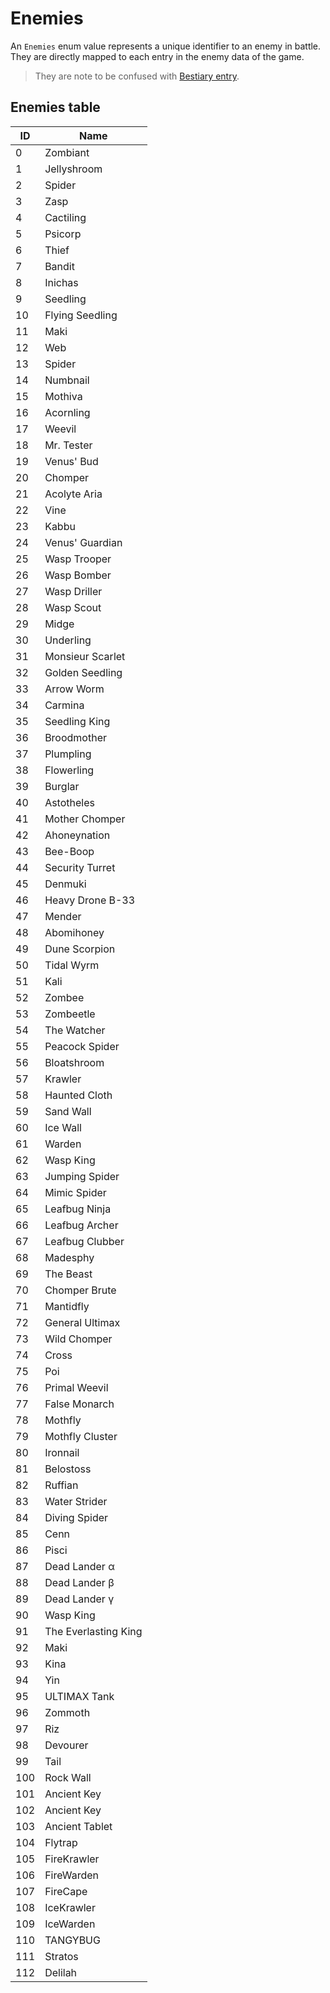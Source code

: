 # Enemies

An `Enemies` enum value represents a unique identifier to an enemy in battle. They are directly mapped to each entry in the enemy data of the game.

 > 
 > They are note to be confused with [Bestiary entry](librarystuff/Bestiary%20entry.md).

## Enemies table

|ID|Name|
|--|----|
|0|Zombiant|
|1|Jellyshroom|
|2|Spider|
|3|Zasp|
|4|Cactiling|
|5|Psicorp|
|6|Thief|
|7|Bandit|
|8|Inichas|
|9|Seedling|
|10|Flying Seedling|
|11|Maki|
|12|Web|
|13|Spider|
|14|Numbnail|
|15|Mothiva|
|16|Acornling|
|17|Weevil|
|18|Mr. Tester|
|19|Venus' Bud|
|20|Chomper|
|21|Acolyte Aria|
|22|Vine|
|23|Kabbu|
|24|Venus' Guardian|
|25|Wasp Trooper|
|26|Wasp Bomber|
|27|Wasp Driller|
|28|Wasp Scout|
|29|Midge|
|30|Underling|
|31|Monsieur Scarlet|
|32|Golden Seedling|
|33|Arrow Worm|
|34|Carmina|
|35|Seedling King|
|36|Broodmother|
|37|Plumpling|
|38|Flowerling|
|39|Burglar|
|40|Astotheles|
|41|Mother Chomper|
|42|Ahoneynation|
|43|Bee-Boop|
|44|Security Turret|
|45|Denmuki|
|46|Heavy Drone B-33|
|47|Mender|
|48|Abomihoney|
|49|Dune Scorpion|
|50|Tidal Wyrm|
|51|Kali|
|52|Zombee|
|53|Zombeetle|
|54|The Watcher|
|55|Peacock Spider|
|56|Bloatshroom|
|57|Krawler|
|58|Haunted Cloth|
|59|Sand Wall|
|60|Ice Wall|
|61|Warden|
|62|Wasp King|
|63|Jumping Spider|
|64|Mimic Spider|
|65|Leafbug Ninja|
|66|Leafbug Archer|
|67|Leafbug Clubber|
|68|Madesphy|
|69|The Beast|
|70|Chomper Brute|
|71|Mantidfly|
|72|General Ultimax|
|73|Wild Chomper|
|74|Cross|
|75|Poi|
|76|Primal Weevil|
|77|False Monarch|
|78|Mothfly|
|79|Mothfly Cluster|
|80|Ironnail|
|81|Belostoss|
|82|Ruffian|
|83|Water Strider|
|84|Diving Spider|
|85|Cenn|
|86|Pisci|
|87|Dead Lander α|
|88|Dead Lander β|
|89|Dead Lander γ|
|90|Wasp King|
|91|The Everlasting King|
|92|Maki|
|93|Kina|
|94|Yin|
|95|ULTIMAX Tank|
|96|Zommoth|
|97|Riz|
|98|Devourer|
|99|Tail|
|100|Rock Wall|
|101|Ancient Key|
|102|Ancient Key|
|103|Ancient Tablet|
|104|Flytrap|
|105|FireKrawler|
|106|FireWarden|
|107|FireCape|
|108|IceKrawler|
|109|IceWarden|
|110|TANGYBUG|
|111|Stratos|
|112|Delilah|
